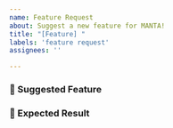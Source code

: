 ```yaml
---
name: Feature Request
about: Suggest a new feature for MANTA!
title: "[Feature] "
labels: 'feature request'
assignees: ''

---
```


<!--- 
We really appreciate your contribution. 
Thank you so much in advance
-->

### 🚀  Suggested Feature 
<!--- 
Please describe the suggested feature in detail :) 
It would be really nice if you could add a sudo code-blocks related to the feature
-->

### :tada: Expected Result
<!--- 
Please describe the expected result.
It would be really nice if you could add a sudo code-blocks.
-->
